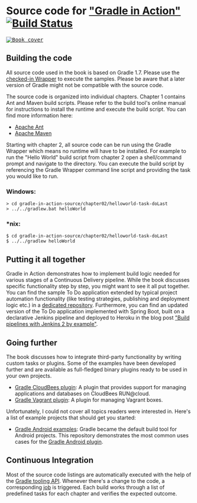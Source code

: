 # Source code for ["Gradle in Action"](http://www.manning.com/muschko/) [![Build Status](https://travis-ci.org/bmuschko/gradle-in-action-source.svg?branch=master)](https://travis-ci.org/bmuschko/gradle-in-action-source)

<kbd>
    <a href="http://www.manning.com/muschko/"><img src="https://images.manning.com/100/125/resize/book/1/6cc6a8b-de8f-40be-b234-916cd230389a/muschko.png" alt="Book cover"></a>
</kbd>

## Building the code

All source code used in the book is based on Gradle 1.7. Please use the [checked-in Wrapper](https://github.com/bmuschko/gradle-in-action-source/blob/master/gradle/wrapper/gradle-wrapper.properties#L6) to execute the samples. Please be aware that a later version of Gradle might not be compatible with the source code. 

The source code is organized into individual chapters. Chapter 1 contains Ant and Maven build scripts. Please refer to the build tool's online manual for instructions to install the runtime and execute the build script. You can find more information here:

* [Apache Ant](http://ant.apache.org/)
* [Apache Maven](http://maven.apache.org/)

Starting with chapter 2, all source code can be run using the Gradle Wrapper which means no runtime will have to be installed. For example to run the "Hello World" build script from chapter 2 open a shell/command prompt and navigate to the directory. You can execute the build script by referencing the Gradle Wrapper command line script and providing the task you would like to run.

### Windows:

    > cd gradle-in-action-source/chapter02/helloworld-task-doLast
    > ../../gradlew.bat helloWorld

### *nix:

    $ cd gradle-in-action-source/chapter02/helloworld-task-doLast 
    $ ../../gradlew helloWorld

## Putting it all together

Gradle in Action demonstrates how to implement build logic needed for various stages of a Continuous Delivery pipeline. While the book discusses specific functionality step by step, you might want to see it all put together. You can find the sample To Do application extended by typical project automation functionality (like testing strategies, publishing and deployment logic etc.) in a [dedicated repository](https://github.com/bmuschko/todo). Furthermore, you can find an updated version of the To Do application implemented with Spring Boot, built on a declarative Jenkins pipeline and deployed to Heroku in the blog post ["Build pipelines with Jenkins 2 by example"](http://bmuschko.com/blog/jenkins-build-pipeline/).

## Going further

The book discusses how to integrate third-party functionality by writing custom tasks or plugins. Some of the examples have been developed further and are available as full-fledged binary plugins ready to be used in your own projects.

* [Gradle CloudBees plugin](https://github.com/bmuschko/gradle-cloudbees-plugin): A plugin that provides support for managing applications and databases on CloudBees RUN@cloud.
* [Gradle Vagrant plugin](https://github.com/bmuschko/gradle-vagrant-plugin): A plugin for managing Vagrant boxes.

Unfortunately, I could not cover all topics readers were interested in. Here's a list of example projects that should get you started:

* [Gradle Android examples](https://github.com/bmuschko/gradle-android-examples): Gradle became the default build tool for Android projects. This repository demonstrates the most common uses cases for the [Gradle Android plugin](http://tools.android.com/tech-docs/new-build-system/user-guide).

## Continuous Integration

Most of the source code listings are automatically executed with the help of the [Gradle tooling API](http://www.gradle.org/docs/current/userguide/embedding.html). Whenever there's a change to the code, a corresponding [job](https://travis-ci.org/bmuschko/gradle-in-action-source) is triggered. Each build works through a list of predefined tasks for each chapter and verifies the expected outcome.